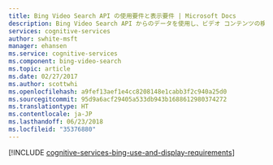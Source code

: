 ```yaml
---
title: Bing Video Search API の使用要件と表示要件 | Microsoft Docs
description: Bing Video Search API からのデータを使用し、ビデオ コンテンツの検索の結果を改善します。
services: cognitive-services
author: swhite-msft
manager: ehansen
ms.service: cognitive-services
ms.component: bing-video-search
ms.topic: article
ms.date: 02/27/2017
ms.author: scottwhi
ms.openlocfilehash: a9fef13aef1e4cc8208148e1cabb3f2c940a25d0
ms.sourcegitcommit: 95d9a6acf29405a533db943b1688612980374272
ms.translationtype: HT
ms.contentlocale: ja-JP
ms.lasthandoff: 06/23/2018
ms.locfileid: "35376880"
---
```

[!INCLUDE [cognitive-services-bing-use-and-display-requirements](../../../includes/cognitive-services-bing-use-and-display-requirements.md)]
